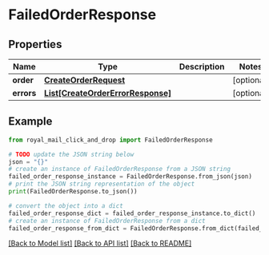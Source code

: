 # FailedOrderResponse


## Properties

Name | Type | Description | Notes
------------ | ------------- | ------------- | -------------
**order** | [**CreateOrderRequest**](CreateOrderRequest.md) |  | [optional] 
**errors** | [**List[CreateOrderErrorResponse]**](CreateOrderErrorResponse.md) |  | [optional] 

## Example

```python
from royal_mail_click_and_drop import FailedOrderResponse

# TODO update the JSON string below
json = "{}"
# create an instance of FailedOrderResponse from a JSON string
failed_order_response_instance = FailedOrderResponse.from_json(json)
# print the JSON string representation of the object
print(FailedOrderResponse.to_json())

# convert the object into a dict
failed_order_response_dict = failed_order_response_instance.to_dict()
# create an instance of FailedOrderResponse from a dict
failed_order_response_from_dict = FailedOrderResponse.from_dict(failed_order_response_dict)
```
[[Back to Model list]](../README_AUTO.md#documentation-for-models) [[Back to API list]](../README_AUTO.md#documentation-for-api-endpoints) [[Back to README]](../README_AUTO.md)


